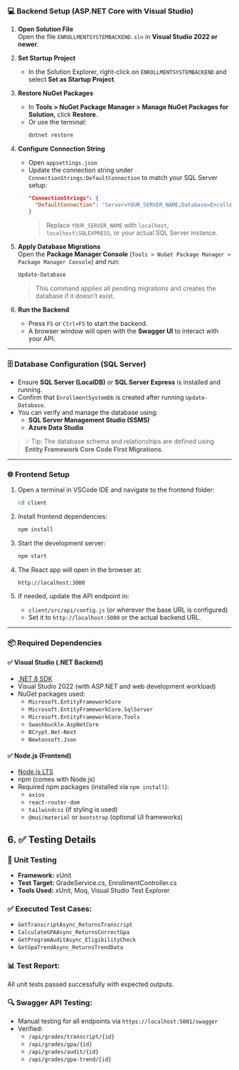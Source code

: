 ### 💻 Backend Setup (ASP.NET Core with Visual Studio)

1. **Open Solution File**  
   Open the file `ENROLLMENTSYSTEMBACKEND.sln` in **Visual Studio 2022 or newer**.

2. **Set Startup Project**  
   - In the Solution Explorer, right-click on `ENROLLMENTSYSTEMBACKEND` and select **Set as Startup Project**.

3. **Restore NuGet Packages**  
   - In **Tools > NuGet Package Manager > Manage NuGet Packages for Solution**, click **Restore**.
   - Or use the terminal:
     ```bash
     dotnet restore
     ```

4. **Configure Connection String**  
   - Open `appsettings.json`
   - Update the connection string under `ConnectionStrings:DefaultConnection` to match your SQL Server setup:
     ```json
     "ConnectionStrings": {
       "DefaultConnection": "Server=YOUR_SERVER_NAME;Database=EnrollmentSystemDb;Trusted_Connection=True;MultipleActiveResultSets=true"
     }
     ```
     > Replace `YOUR_SERVER_NAME` with `localhost`, `localhost\SQLEXPRESS`, or your actual SQL Server instance.

5. **Apply Database Migrations**  
   Open the **Package Manager Console** (`Tools > NuGet Package Manager > Package Manager Console`) and run:
   ```powershell
   Update-Database
   ```
   > This command applies all pending migrations and creates the database if it doesn’t exist.

6. **Run the Backend**  
   - Press `F5` or `Ctrl+F5` to start the backend.
   - A browser window will open with the **Swagger UI** to interact with your API.

---

### 🗄 Database Configuration (SQL Server)

- Ensure **SQL Server (LocalDB)** or **SQL Server Express** is installed and running.
- Confirm that `EnrollmentSystemDb` is created after running `Update-Database`.
- You can verify and manage the database using:
  - **SQL Server Management Studio (SSMS)**
  - **Azure Data Studio**

> 💡 Tip: The database schema and relationships are defined using **Entity Framework Core Code First Migrations**.

---

### 🌐 Frontend Setup 

1. Open a terminal in VSCode IDE and navigate to the frontend folder:
   ```bash
   cd client
   ```

2. Install frontend dependencies:
   ```bash
   npm install
   ```

3. Start the development server:
   ```bash
   npm start
   ```

4. The React app will open in the browser at:
   ```
   http://localhost:3000
   ```

5. If needed, update the API endpoint in:
   - `client/src/api/config.js` (or wherever the base URL is configured)
   - Set it to `http://localhost:5000` or the actual backend URL.

---

### 📦 Required Dependencies

#### ✅ Visual Studio (.NET Backend)
- [.NET 8 SDK](https://dotnet.microsoft.com/en-us/download/dotnet/8.0)
- Visual Studio 2022 (with ASP.NET and web development workload)
- NuGet packages used:
  - `Microsoft.EntityFrameworkCore`
  - `Microsoft.EntityFrameworkCore.SqlServer`
  - `Microsoft.EntityFrameworkCore.Tools`
  - `Swashbuckle.AspNetCore`
  - `BCrypt.Net-Next`
  - `Newtonsoft.Json`

#### ✅ Node.js (Frontend)
- [Node.js LTS](https://nodejs.org/en/download/)
- npm (comes with Node.js)
- Required npm packages (installed via `npm install`):
  - `axios`
  - `react-router-dom`
  - `tailwindcss` (if styling is used)
  - `@mui/material` or `bootstrap` (optional UI frameworks)


## 6. ✅ Testing Details

### 🧪 Unit Testing
- **Framework:** xUnit
- **Test Target:** GradeService.cs, EnrollmentController.cs
- **Tools Used:** xUnit, Moq, Visual Studio Test Explorer

### ✅ Executed Test Cases:
- `GetTranscriptAsync_ReturnsTranscript`
- `CalculateGPAAsync_ReturnsCorrectGpa`
- `GetProgramAuditAsync_EligibilityCheck`
- `GetGpaTrendAsync_ReturnsTrendData`

### 📊 Test Report:
All unit tests passed successfully with expected outputs.

### 🔍 Swagger API Testing:
- Manual testing for all endpoints via `https://localhost:5001/swagger`
- Verified:
  - `/api/grades/transcript/{id}`
  - `/api/grades/gpa/{id}`
  - `/api/grades/audit/{id}`
  - `/api/grades/gpa-trend/{id}`
